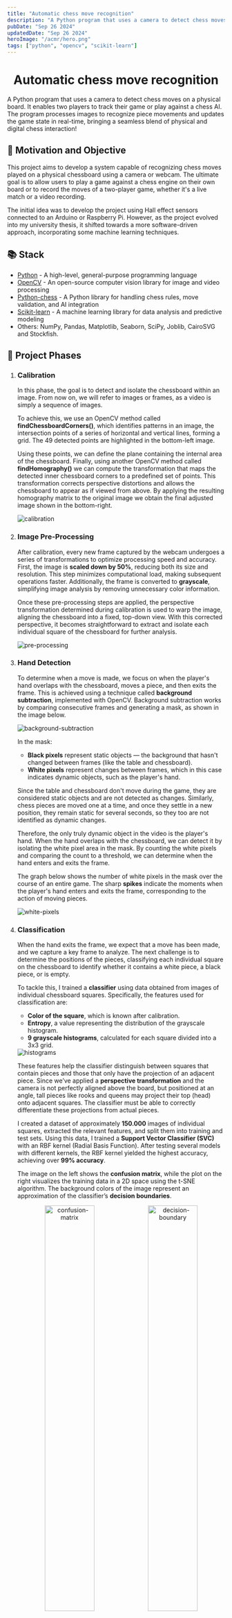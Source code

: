 ```yaml
---
title: "Automatic chess move recognition"
description: "A Python program that uses a camera to detect chess moves on a physical board. It enables two players to track their game or play against a chess AI. The program processes images to recognize piece movements and updates the game state in real-time, bringing a seamless blend of physical and digital chess interaction!"
pubDate: "Sep 26 2024"
updatedDate: "Sep 26 2024"
heroImage: "/acmr/hero.png"
tags: ["python", "opencv", "scikit-learn"]
---
```


<div align='center'>
  <h1 class="main-title">Automatic chess move recognition</h1>
</div>

A Python program that uses a camera to detect chess moves on a physical board. It enables two players to track their game or play against a chess AI. The program processes images to recognize piece movements and updates the game state in real-time, bringing a seamless blend of physical and digital chess interaction!

## 🎯 Motivation and Objective

This project aims to develop a system capable of recognizing chess moves played on a physical chessboard using a camera or webcam. The ultimate goal is to allow users to play a game against a chess engine on their own board or to record the moves of a two-player game, whether it's a live match or a video recording.

The initial idea was to develop the project using Hall effect sensors connected to an Arduino or Raspberry Pi. However, as the project evolved into my university thesis, it shifted towards a more software-driven approach, incorporating some machine learning techniques.

## 📚 Stack

- <a href="https://www.python.org" target="_blank">Python</a> - A high-level, general-purpose programming language
- <a href="https://opencv.org" target="_blank">OpenCV</a> - An open-source computer vision library for image and video processing
- <a href="https://python-chess.readthedocs.io/" target="_blank">Python-chess</a> - A Python library for handling chess rules, move validation, and AI integration
- <a href="https://scikit-learn.org/" target="_blank">Scikit-learn</a> - A machine learning library for data analysis and predictive modeling
- Others: NumPy, Pandas, Matplotlib, Seaborn, SciPy, Joblib, CairoSVG and Stockfish.

## 📌 Project Phases

1. ### Calibration

   In this phase, the goal is to detect and isolate the chessboard within an image. From now on, we will refer to images or frames, as a video is simply a sequence of images.

   To achieve this, we use an OpenCV method called <strong class="tag">findChessboardCorners()</strong>, which identifies patterns in an image, the intersection points of a series of horizontal and vertical lines, forming a grid. The 49 detected points are highlighted in the bottom-left image.

   Using these points, we can define the plane containing the internal area of the chessboard. Finally, using another OpenCV method called <strong class="tag">findHomography()</strong> we can compute the transformation that maps the detected inner chessboard corners to a predefined set of points. This transformation corrects perspective distortions and allows the chessboard to appear as if viewed from above. By applying the resulting homography matrix to the original image we obtain the final adjusted image shown in the bottom-right.

    <img alt="calibration" class="rounded-md no-shadow" src="https://www.alessiopoggi.org/acmr/calibration.png"/>

2. ### Image Pre-Processing

   After calibration, every new frame captured by the webcam undergoes a series of transformations to optimize processing speed and accuracy. First, the image is <strong>scaled down by 50%</strong>, reducing both its size and resolution. This step minimizes computational load, making subsequent operations faster. Additionally, the frame is converted to <strong>grayscale</strong>, simplifying image analysis by removing unnecessary color information.

   Once these pre-processing steps are applied, the perspective transformation determined during calibration is used to warp the image, aligning the chessboard into a fixed, top-down view. With this corrected perspective, it becomes straightforward to extract and isolate each individual square of the chessboard for further analysis.

    <img alt="pre-processing" class="rounded-md no-shadow" src="https://www.alessiopoggi.org/acmr/preprocessing.png"/>

3. ### Hand Detection

   To determine when a move is made, we focus on when the player's hand overlaps with the chessboard, moves a piece, and then exits the frame. This is achieved using a technique called <strong class="tag">background subtraction</strong>, implemented with OpenCV. Background subtraction works by comparing consecutive frames and generating a mask, as shown in the image below.

    <img alt="background-subtraction" class="rounded-md no-shadow" src="https://www.alessiopoggi.org/acmr/handdetection1.png"/>

   In the mask:

   - <strong>Black pixels</strong> represent static objects — the background that hasn't changed between frames (like the table and chessboard).
   - <strong>White pixels</strong> represent changes between frames, which in this case indicates dynamic objects, such as the player's hand.

   Since the table and chessboard don't move during the game, they are considered static objects and are not detected as changes. Similarly, chess pieces are moved one at a time, and once they settle in a new position, they remain static for several seconds, so they too are not identified as dynamic changes.

   Therefore, the only truly dynamic object in the video is the player's hand. When the hand overlaps with the chessboard, we can detect it by isolating the white pixel area in the mask. By counting the white pixels and comparing the count to a threshold, we can determine when the hand enters and exits the frame.

   The graph below shows the number of white pixels in the mask over the course of an entire game. The sharp <strong>spikes</strong> indicate the moments when the player's hand enters and exits the frame, corresponding to the action of moving pieces.

    <img alt="white-pixels" class="rounded-md no-shadow" src="https://www.alessiopoggi.org/acmr/handdetection2.png"/>

4. ### Classification

   When the hand exits the frame, we expect that a move has been made, and we capture a key frame to analyze. The next challenge is to determine the positions of the pieces, classifying each individual square on the chessboard to identify whether it contains a white piece, a black piece, or is empty.

   To tackle this, I trained a <strong>classifier</strong> using data obtained from images of individual chessboard squares. Specifically, the features used for classification are:

   - <strong>Color of the square</strong>, which is known after calibration.
   - <strong>Entropy</strong>, a value representing the distribution of the grayscale histogram.
   - <strong>9 grayscale histograms</strong>, calculated for each square divided into a 3x3 grid.

    <img alt="histograms" class="rounded-md no-shadow" src="https://www.alessiopoggi.org/acmr/classification1.png"/>

   These features help the classifier distinguish between squares that contain pieces and those that only have the projection of an adjacent piece. Since we’ve applied a <strong>perspective transformation</strong> and the camera is not perfectly aligned above the board, but positioned at an angle, tall pieces like rooks and queens may project their top (head) onto adjacent squares. The classifier must be able to correctly differentiate these projections from actual pieces.

   I created a dataset of approximately <strong>150.000</strong> images of individual squares, extracted the relevant features, and split them into training and test sets. Using this data, I trained a <strong class="tag">Support Vector Classifier (SVC)</strong> with an RBF kernel (Radial Basis Function). After testing several models with different kernels, the RBF kernel yielded the highest accuracy, achieving over <strong>99% accuracy</strong>.

   The image on the left shows the <strong>confusion matrix</strong>, while the plot on the right visualizes the training data in a 2D space using the t-SNE algorithm. The background colors of the image represent an approximation of the classifier’s <strong>decision boundaries</strong>.

    <p align="center" class="img-grid">
        <img width="49%" height="auto" alt="confusion-matrix" class="rounded-md no-shadow" src="https://www.alessiopoggi.org/acmr/classification2.png"/>
        <img width="49%" height="auto" alt="decision-boundary" class="rounded-md no-shadow" src="https://www.alessiopoggi.org/acmr/classification3.png"/>
    </p>

5. ### Move Detection

   This will be updated soon. Thank you for reading this far! 😊

## 📂 Project structure

```sh
$PROJECT_ROOT
│   # Classifier folder and script
├── classifier
│   │   # Image dataset folder
│   └── dataset
│
│   # Summary jupyter notebook
└── summary
│   └── images
│
│   # Python scripts
├── utils
│
│   # Main program file
└── main.py
```
